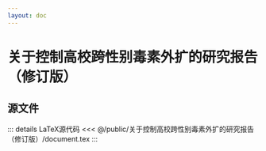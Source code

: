 ```yaml
---
layout: doc
---
```


# 关于控制高校跨性别毒素外扩的研究报告（修订版）

<PdfViewer url="/关于控制高校跨性别毒素外扩的研究报告（修订版）.pdf" scale=1 />

## 源文件

::: details LaTeX源代码
<<< @/public/关于控制高校跨性别毒素外扩的研究报告（修订版）/document.tex
:::